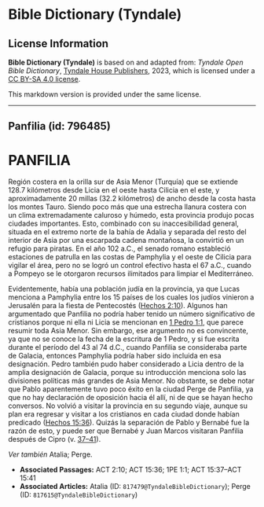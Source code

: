 # Bible Dictionary (Tyndale)

## License Information

**Bible Dictionary (Tyndale)** is based on and adapted from: _Tyndale Open Bible Dictionary_, [Tyndale House Publishers](https://tyndaleopenresources.com/), 2023, which is licensed under a [CC BY-SA 4.0 license](https://creativecommons.org/licenses/by-sa/4.0/legalcode.en).

This markdown version is provided under the same license.



--------------------------------

## Panfilia (id: 796485)

PANFILIA
========

Región costera en la orilla sur de Asia Menor (Turquía) que se extiende 128\.7 kilómetros desde Licia en el oeste hasta Cilicia en el este, y aproximadamente 20 millas (32\.2 kilómetros) de ancho desde la costa hasta los montes Tauro. Siendo poco más que una estrecha llanura costera con un clima extremadamente caluroso y húmedo, esta provincia produjo pocas ciudades importantes. Esto, combinado con su inaccesibilidad general, situada en el extremo norte de la bahía de Adalia y separada del resto del interior de Asia por una escarpada cadena montañosa, la convirtió en un refugio para piratas. En el año 102 a.C., el senado romano estableció estaciones de patrulla en las costas de Pamphylia y el oeste de Cilicia para vigilar el área, pero no se logró un control efectivo hasta el 67 a.C., cuando a Pompeyo se le otorgaron recursos ilimitados para limpiar el Mediterráneo.

Evidentemente, había una población judía en la provincia, ya que Lucas menciona a Pamphylia entre los 15 países de los cuales los judíos vinieron a Jerusalén para la fiesta de Pentecostés ([Hechos 2:10](https://ref.ly/Acts2:10)). Algunos han argumentado que Panfilia no podría haber tenido un número significativo de cristianos porque ni ella ni Licia se mencionan en [1 Pedro 1:1](https://ref.ly/1Pet1:1), que parece resumir toda Asia Menor. Sin embargo, ese argumento no es convincente, ya que no se conoce la fecha de la escritura de 1 Pedro, y si fue escrita durante el período del 43 al 74 d.C., cuando Panfilia se consideraba parte de Galacia, entonces Pamphylia podría haber sido incluida en esa designación. Pedro también pudo haber considerado a Licia dentro de la amplia designación de Galacia, porque su introducción menciona solo las divisiones políticas más grandes de Asia Menor. No obstante, se debe notar que Pablo aparentemente tuvo poco éxito en la ciudad Perge de Panfilia, ya que no hay declaración de oposición hacia él allí, ni de que se hayan hecho conversos. No volvió a visitar la provincia en su segundo viaje, aunque su plan era regresar y visitar a los cristianos en cada ciudad donde habían predicado ([Hechos 15:36](https://ref.ly/Acts15:36)). Quizás la separación de Pablo y Bernabé fue la razón de esto, y puede ser que Bernabé y Juan Marcos visitaran Panfilia después de Cipro (v. [37–41](https://ref.ly/Acts15:37-Acts15:41)).

*Ver también* Atalia; Perge.

* **Associated Passages:** ACT 2:10; ACT 15:36; 1PE 1:1; ACT 15:37–ACT 15:41
* **Associated Articles:** Atalia (ID: `817479@TyndaleBibleDictionary`); Perge (ID: `817615@TyndaleBibleDictionary`)

